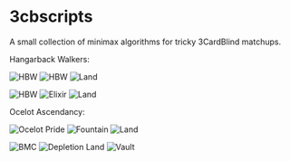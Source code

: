 # 3cbscripts
A small collection of minimax algorithms for tricky 3CardBlind matchups.

Hangarback Walkers:

![HBW](https://cards.scryfall.io/small/front/2/d/2d2c323f-eecd-4560-a128-ab513d231552.jpg?1690005486)
![HBW](https://cards.scryfall.io/small/front/2/d/2d2c323f-eecd-4560-a128-ab513d231552.jpg?1690005486)
![Land](https://cards.scryfall.io/small/front/7/1/71624139-a255-48be-93ca-594a4beba487.jpg?1562429861)

![HBW](https://cards.scryfall.io/small/front/2/d/2d2c323f-eecd-4560-a128-ab513d231552.jpg?1690005486)
![Elixir](https://cards.scryfall.io/small/front/6/7/6741ab27-9e1f-4aa5-96b9-b450eda7c5c2.jpg?1625978606)
![Land](https://cards.scryfall.io/small/front/7/1/71624139-a255-48be-93ca-594a4beba487.jpg?1562429861)

Ocelot Ascendancy:

![Ocelot Pride](https://cards.scryfall.io/small/front/8/9/89cf6f57-230f-497e-a14e-ad1e8737fd42.jpg?1717011506)
![Fountain](https://cards.scryfall.io/small/front/2/6/26894980-8961-4479-85dd-5f01c899718b.jpg?1562300814)
![Land](https://cards.scryfall.io/small/front/e/0/e0281fba-d771-4431-931f-920db2f14c47.jpg?1717013901)

![BMC](https://cards.scryfall.io/small/front/b/8/b8c66fab-7494-42b1-bc4e-dae85a48fa41.jpg?1699022194)
![Depletion Land](https://cards.scryfall.io/small/front/b/c/bcc9d1e0-c8f4-4bac-90d4-8167f7a1515a.jpg?1562382568)
![Vault](https://cards.scryfall.io/small/front/3/f/3fb781da-2b8b-44c6-999f-5038e79a7d57.jpg?1712355208)
